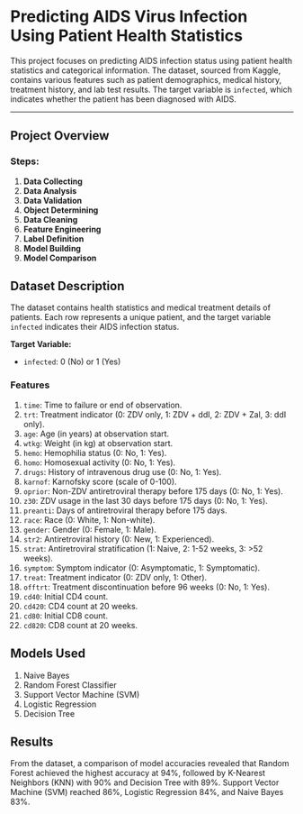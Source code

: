 # Predicting AIDS Virus Infection Using Patient Health Statistics

This project focuses on predicting AIDS infection status using patient health statistics and categorical information. The dataset, sourced from Kaggle, contains various features such as patient demographics, medical history, treatment history, and lab test results. The target variable is `infected`, which indicates whether the patient has been diagnosed with AIDS.

---

## Project Overview

### Steps:
1. **Data Collecting**
2. **Data Analysis**
3. **Data Validation**
4. **Object Determining**
5. **Data Cleaning**
6. **Feature Engineering**
7. **Label Definition**
8. **Model Building**
9. **Model Comparison**

## Dataset Description
The dataset contains health statistics and medical treatment details of patients. Each row represents a unique patient, and the target variable `infected` indicates their AIDS infection status.

**Target Variable:**
- `infected`: 0 (No) or 1 (Yes)

### Features
1. `time`: Time to failure or end of observation.
2. `trt`: Treatment indicator (0: ZDV only, 1: ZDV + ddI, 2: ZDV + Zal, 3: ddI only).
3. `age`: Age (in years) at observation start.
4. `wtkg`: Weight (in kg) at observation start.
5. `hemo`: Hemophilia status (0: No, 1: Yes).
6. `homo`: Homosexual activity (0: No, 1: Yes).
7. `drugs`: History of intravenous drug use (0: No, 1: Yes).
8. `karnof`: Karnofsky score (scale of 0-100).
9. `oprior`: Non-ZDV antiretroviral therapy before 175 days (0: No, 1: Yes).
10. `z30`: ZDV usage in the last 30 days before 175 days (0: No, 1: Yes).
11. `preanti`: Days of antiretroviral therapy before 175 days.
12. `race`: Race (0: White, 1: Non-white).
13. `gender`: Gender (0: Female, 1: Male).
14. `str2`: Antiretroviral history (0: New, 1: Experienced).
15. `strat`: Antiretroviral stratification (1: Naive, 2: 1-52 weeks, 3: >52 weeks).
16. `symptom`: Symptom indicator (0: Asymptomatic, 1: Symptomatic).
17. `treat`: Treatment indicator (0: ZDV only, 1: Other).
18. `offtrt`: Treatment discontinuation before 96 weeks (0: No, 1: Yes).
19. `cd40`: Initial CD4 count.
20. `cd420`: CD4 count at 20 weeks.
21. `cd80`: Initial CD8 count.
22. `cd820`: CD8 count at 20 weeks.

## Models Used
1. Naive Bayes
2. Random Forest Classifier
3. Support Vector Machine (SVM)
4. Logistic Regression
5. Decision Tree

## Results
From the dataset, a comparison of model accuracies revealed that Random Forest achieved the highest accuracy at 94%, followed by K-Nearest Neighbors (KNN) with 90% and Decision Tree with 89%. Support Vector Machine (SVM) reached 86%, Logistic Regression 84%, and Naive Bayes 83%.

